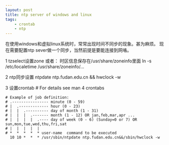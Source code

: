 ```yaml
---
layout: post
title: ntp server of windows and linux 
tags:
    - crontab
	- ntp
---
```


在使用windows和虚拟linux系统时，常常出现时间不同步的现象。甚为麻烦。
现在需要配置ntp sever做一个同步，当然前提是要能连接到网咯。

1 tzselect设置zone
或者：
	时区信息保存在/usr/share/zoneinfo里面
	ln -s /etc/localetime /usr/share/zoneinfo/...

2 ntp同步设置
		ntpdate ntp.fudan.edu.cn && hwclock -w

3 设置crontab
	# For details see man 4 crontabs

	# Example of job definition:
	# .---------------- minute (0 - 59)
	# |  .------------- hour (0 - 23)
	# |  |  .---------- day of month (1 - 31)
	# |  |  |  .------- month (1 - 12) OR jan,feb,mar,apr ...
	# |  |  |  |  .---- day of week (0 - 6) (Sunday=0 or 7) OR sun,mon,tue,wed,thu,fri,sat
	# |  |  |  |  |
	# *  *  *  *  * user-name  command to be executed
	  10 10 *  *  * /usr/sbin/ntpdate ntp.fudan.edu.cn&&/sbin/hwclock -w

